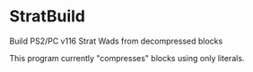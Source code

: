 # StratBuild
Build PS2/PC v116 Strat Wads from decompressed blocks

This program currently "compresses" blocks using only literals.

